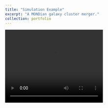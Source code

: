 ```yaml
---
title: "Simulation Example"
excerpt: "A MONDian galaxy cluster merger."
collection: portfolio
---
```


<video width="320" height="240" controls>
  <source src="../files/MOND.mp4" type="video/mp4">
Your browser does not support the video tag.
</video>